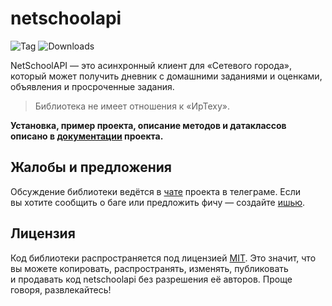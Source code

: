 # netschoolapi

![Tag](https://img.shields.io/github/v/tag/nm17/netschoolapi/)
![Downloads](https://img.shields.io/pypi/dm/netschoolapi/)

NetSchoolAPI — это асинхронный клиент для «Сетевого города», который может получить дневник с домашними заданиями и оценками, объявления и просроченные задания.

> Библиотека не имеет отношения к «ИрТеху».

**Установка, пример проекта, описание методов и датаклассов описано в [документации](https://netschoolapi.readthedocs.io/) проекта.**

## Жалобы и предложения

Обсуждение библиотеки ведётся в [чате](https://t.me/netschoolapi/) проекта в телеграме.
Если вы хотите сообщить о баге или предложить фичу — создайте [ишью](https://github.com/nm17/netschoolapi/issues/).

## Лицензия

Код библиотеки распространяется под лицензией [MIT](LICENSE).
Это значит, что вы можете копировать, распространять, изменять, публиковать и продавать код netschoolapi без разрешения её авторов. Проще говоря, развлекайтесь!
